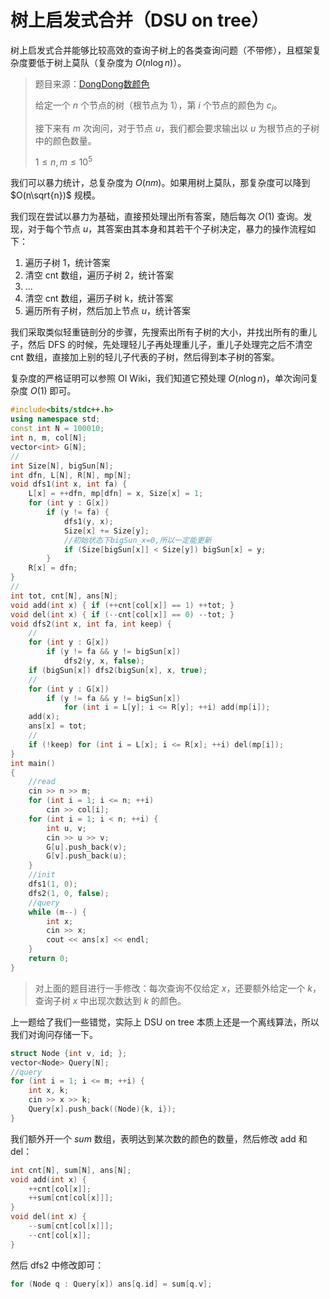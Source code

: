 # 树上启发式合并（DSU on tree）



树上启发式合并能够比较高效的查询子树上的各类查询问题（不带修），且框架复杂度要低于树上莫队（复杂度为 $O(n\log n)$）。

> 题目来源：[DongDong数颜色](https://ac.nowcoder.com/acm/contest/904/E)
>
> 给定一个 $n$ 个节点的树（根节点为 1），第 $i$ 个节点的颜色为 $c_i$。
>
> 接下来有 $m$ 次询问，对于节点 $u$，我们都会要求输出以 $u$ 为根节点的子树中的颜色数量。
>
> $1\leq n,m\leq 10^5$

我们可以暴力统计，总复杂度为 $O(nm)$。如果用树上莫队，那复杂度可以降到 $O(n\sqrt{n})$ 规模。

我们现在尝试以暴力为基础，直接预处理出所有答案，随后每次 $O(1)$ 查询。发现，对于每个节点 $u$，其答案由其本身和其若干个子树决定，暴力的操作流程如下：

1. 遍历子树 1，统计答案
2. 清空 cnt 数组，遍历子树 2，统计答案
3. ...
4. 清空 cnt 数组，遍历子树 k，统计答案
5. 遍历所有子树，然后加上节点 $u$，统计答案

我们采取类似轻重链剖分的步骤，先搜索出所有子树的大小，并找出所有的重儿子，然后 DFS 的时候，先处理轻儿子再处理重儿子，重儿子处理完之后不清空 cnt 数组，直接加上别的轻儿子代表的子树，然后得到本子树的答案。

复杂度的严格证明可以参照 OI Wiki，我们知道它预处理 $O(n\log n)$，单次询问复杂度 $O(1)$ 即可。

```cpp
#include<bits/stdc++.h>
using namespace std;
const int N = 100010;
int n, m, col[N];
vector<int> G[N];
//
int Size[N], bigSun[N];
int dfn, L[N], R[N], mp[N];
void dfs1(int x, int fa) {
    L[x] = ++dfn, mp[dfn] = x, Size[x] = 1;
    for (int y : G[x])
        if (y != fa) {
            dfs1(y, x);
            Size[x] += Size[y];
            //初始状态下bigSun_x=0,所以一定能更新
            if (Size[bigSun[x]] < Size[y]) bigSun[x] = y;
        }
    R[x] = dfn;
}
//
int tot, cnt[N], ans[N];
void add(int x) { if (++cnt[col[x]] == 1) ++tot; }
void del(int x) { if (--cnt[col[x]] == 0) --tot; }
void dfs2(int x, int fa, int keep) {
    //
    for (int y : G[x])
        if (y != fa && y != bigSun[x])
            dfs2(y, x, false);
    if (bigSun[x]) dfs2(bigSun[x], x, true);
    //
    for (int y : G[x])
        if (y != fa && y != bigSun[x])
            for (int i = L[y]; i <= R[y]; ++i) add(mp[i]);
    add(x);
    ans[x] = tot;
    //
    if (!keep) for (int i = L[x]; i <= R[x]; ++i) del(mp[i]);
}
int main()
{
    //read
    cin >> n >> m;
    for (int i = 1; i <= n; ++i)
        cin >> col[i];
    for (int i = 1; i < n; ++i) {
        int u, v;
        cin >> u >> v;
        G[u].push_back(v);
        G[v].push_back(u);
    }
    //init
    dfs1(1, 0);
    dfs2(1, 0, false);
    //query
    while (m--) {
        int x;
        cin >> x;
        cout << ans[x] << endl;
    }
    return 0;
}
```



> 对上面的题目进行一手修改：每次查询不仅给定 $x$，还要额外给定一个 $k$，查询子树 $x$ 中出现次数达到 $k$ 的颜色。

上一题给了我们一些错觉，实际上 DSU on tree 本质上还是一个离线算法，所以我们对询问存储一下。

```cpp
struct Node {int v, id; };
vector<Node> Query[N];
//query
for (int i = 1; i <= m; ++i) {
    int x, k;
    cin >> x >> k;
    Query[x].push_back((Node){k, i});
}
```

我们额外开一个 $sum$ 数组，表明达到某次数的颜色的数量，然后修改 add 和 del：

```cpp
int cnt[N], sum[N], ans[N];
void add(int x) {
    ++cnt[col[x]];
    ++sum[cnt[col[x]]];
}
void del(int x) {
    --sum[cnt[col[x]]];
    --cnt[col[x]];
}
```

然后 dfs2 中修改即可：

```cpp
for (Node q : Query[x]) ans[q.id] = sum[q.v];
```

